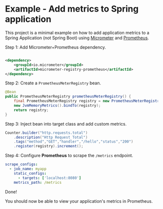 # Example - Add metrics to Spring application

This project is a minimal example on how to add application metrics to a Spring Application (not Spring Boot)
using [Micrometer](https://micrometer.io) and [Prometheus](https://prometheus.io).

Step 1: Add Micrometer+Prometheus dependency.

```xml

<dependency>
    <groupId>io.micrometer</groupId>
    <artifactId>micrometer-registry-prometheus</artifactId>
</dependency>
```

Step 2: Create a `PrometheusMeterRegistry` bean.

```java
@Bean
public PrometheusMeterRegistry prometheusMeterRegistry() {
    final PrometheusMeterRegistry registry = new PrometheusMeterRegistry(PrometheusConfig.DEFAULT);
    new JvmMemoryMetrics().bindTo(registry);
    return registry;
}
```

Step 3: Inject bean into target class and add custom metrics.

```java
Counter.builder("http.requests.total")
    .description("Http Request Total")
    .tags("method","GET","handler","/hello","status","200")
    .register(registry).increment();
```

Step 4: Configure **Prometheus** to scrape the `/metrics` endpoint.

```yaml
scrape_configs:
  - job_name: myapp
    static_configs:
      - targets: ['localhost:8080']
    metrics_path: /metrics
```

Done!

You should now be able to view your application's metrics in Prometheus.
